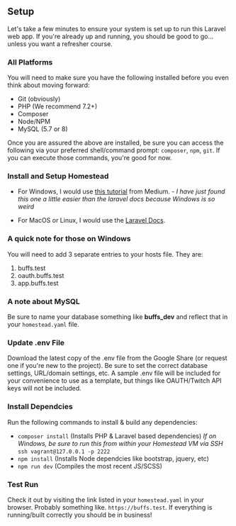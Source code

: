 ## Setup

Let's take a few minutes to ensure your system is set up to run this Laravel web app. If you're already up and running, you should be good to go... unless you want a refresher course.

### All Platforms

You will need to make sure you have the following installed before you even think about moving forward:
- Git (obviously)
- PHP (We recommend 7.2+)
- Composer
- Node/NPM
- MySQL (5.7 or 8)

Once you are assured the above are installed, be sure you can access the following via your preferred shell/command prompt: `composer`, `npm`, `git`. If you can execute those commands, you're good for now.

### Install and Setup Homestead

* For Windows, I would use [this tutorial](https://medium.com/@eaimanshoshi/i-am-going-to-write-down-step-by-step-procedure-to-setup-homestead-for-laravel-5-2-17491a423aa "Installing Homestead on Windows 10") from Medium. - *I have just found this one a little easier than the laravel docs because Windows is so weird*

* For MacOS or Linux, I would use the [Laravel Docs](https://laravel.com/docs/5.8/homestead#installation-and-setup "macOS and Linux Installation").

### A quick note for those on Windows

You will need to add 3 separate entries to your hosts file. They are:

1. buffs.test
2. oauth.buffs.test
3. app.buffs.test

### A note about MySQL

Be sure to name your database something like **buffs_dev** and reflect that in your `homestead.yaml` file.

### Update .env File

Download the latest copy of the .env file from the Google Share (or request one if you're new to the project). Be sure to set the correct database settings, URL/domain settings, etc. A sample .env file will be included for your convenience to use as a template, but things like OAUTH/Twitch API keys will not be included.

### Install Dependcies

Run the following commands to install & build any dependencies:
- `composer install` (Installs PHP & Laravel based dependencies) *If on Windows, be sure to run this from within your Homestead VM via SSH* `ssh vagrant@127.0.0.1 -p 2222`
- `npm install` (Installs Node dependcies like bootstrap, jquery, etc)
- `npm run dev` (Compiles the most recent JS/SCSS)

### Test Run

Check it out by visiting the link listed in your `homestead.yaml` in your browser. Probably something like. `https://buffs.test`. If everything is running/built correctly you should be in business!
